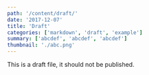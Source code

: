 ```yaml
---
path: '/content/draft/'
date: '2017-12-07'
title: 'Draft'
categories: ['markdown', 'draft', 'example']
summary: ['abcdef', 'abcdef', 'abcdef']
thumbnail: './abc.png'
---
```


This is a draft file, it should not be published.
